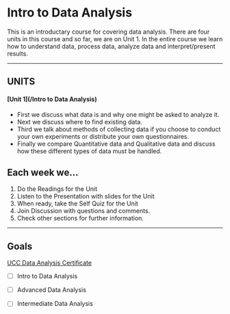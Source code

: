 # Intro to Data Analysis
This is an introductary course for covering data analysis. There are four units in this course and so far, we are on Unit 1. In the entire course we learn how to understand data, process data, analyze data and interpret/present results.
***
## UNITS

#### [Unit 1](/Intro to Data Analysis)
- First we discuss what data is and why one might be asked to analyze it.
- Next we discuss where to find existing data.
- Third we talk about methods of collecting data if you choose to conduct your own experiments or distribute your own questionnaires.
- Finally we compare Quantitative data and Qualitative data and discuss how these different types of data must be handled.

## Each week we...
1. Do the Readings for the Unit
2. Listen to the Presentation with slides for the Unit
3. When ready, take the Self Quiz for the Unit
4. Join Discussion with questions and comments.
5. Check other sections for further information.
   
***
## Goals
[UCC Data Analysis Certificate](https://www.yougotclass.org/certificate/how-it-works.cfm//Ucc/Certificate-in-Data-Analysis)
- [ ] Intro to Data Analysis
- [ ] Advanced Data Analysis
- [ ] Intermediate Data Analysis

